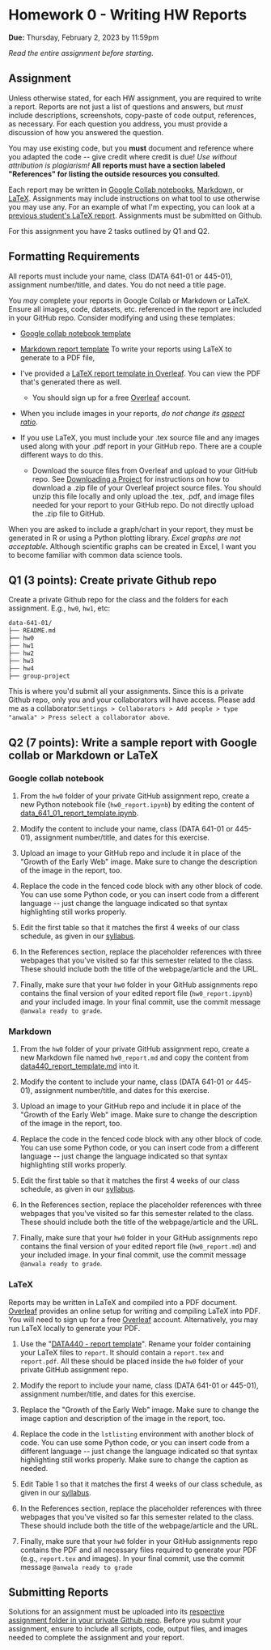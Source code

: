 # Homework 0 - Writing HW Reports
**Due:** Thursday, February 2, 2023 by 11:59pm

*Read the entire assignment before starting.*

## Assignment

Unless otherwise stated, for each HW assignment, you are required to write a report. Reports are not just a list of questions and answers, but *must* include descriptions, screenshots, copy-paste of code output, references, as necessary. For each question you address, you must provide a discussion of how you answered the question.  

You may use existing code, but you **must** document and reference where you adapted the code -- give credit where credit is due! *Use without attribution is plagiarism!*  **All reports must have a section labeled "References" for listing the outside resources you consulted.**

Each report may be written in [Google Collab notebooks](#google-collab-notebooks), [Markdown](#markdown), or [LaTeX](#latex). Assignments may include instructions on what tool to use otherwise you may use any. For an example of what I'm expecting, you can look at a [previous student's LaTeX report](https://github.com/anwala/teaching-web-science/blob/main/fall-2022/homework/hw0/report_exemplar.pdf). Assignments must be submitted on Github.

For this assignment you have 2 tasks outlined by Q1 and Q2.

## Formatting Requirements

All reports must include your name, class (DATA 641-01 or 445-01), assignment number/title, and dates. You do not need a title page.

You *may* complete your reports in Google Collab or Markdown or LaTeX. Ensure all images, code, datasets, etc. referenced in the report are  included in your GitHub repo. Consider modifying and using these templates:

* [Google collab notebook template](https://github.com/anwala/teaching-network-science/blob/main/spring-2023/week-1/data_340_02_report_template.ipynb)

* [Markdown report template](https://github.com/anwala/teaching-web-science/blob/main/fall-2022/homework/hw0/data440_report_template.md)
To write your reports using LaTeX to generate to a PDF file,

* I've provided a [LaTeX report template in Overleaf](https://www.overleaf.com/read/vrfznvpgyrjc).  You can view the PDF that's generated there as well.
  * You should sign up for a free [Overleaf](https://overleaf.com) account.

* When you include images in your reports, *do not change its [aspect ratio](https://en.wikipedia.org/wiki/Aspect_ratio_(image))*.

* If you use LaTeX, you must include your .tex source file and any images used along with your .pdf report in your GitHub repo.  There are a couple different ways to do this.
  * Download the source files from Overleaf and upload to your GitHub repo.  See [Downloading a Project](https://www.overleaf.com/learn/how-to/Downloading_a_Project) for instructions on how to download a .zip file of your Overleaf project source files.  You should unzip this file locally and only upload the .tex, .pdf, and image files needed for your report to your GitHub repo.  Do not directly upload the .zip file to GitHub.
  
When you are asked to include a graph/chart in your report, they must be generated in R or using a Python plotting library.  *Excel graphs are not acceptable.* Although scientific graphs can be created in Excel, I want you to become familiar with common data science tools.

## Q1 (3 points): Create private Github repo

Create a private Github repo for the class and the folders for each assignment. E.g., `hw0`, `hw1`, etc:
```bash
data-641-01/
├── README.md
├── hw0
├── hw1
├── hw2
├── hw3
├── hw4
├── group-project
```
This is where you'd submit all your assignments. Since this is a private Github repo, only you and your collaborators will have access. Please add me as a collaborator:```Settings > Collaborators > Add people > type "anwala" > Press select a collaborator above```.

## Q2 (7 points): Write a sample report with Google collab or Markdown or LaTeX

### Google collab notebook

1. From the `hw0` folder of your private GitHub assignment repo, create a new Python notebook file (`hw0_report.ipynb`) by editing the content of [data_641_01_report_template.ipynb](https://github.com/anwala/teaching-network-science/blob/main/spring-2023/week-1/data_340_02_report_template.ipynb). 

2. Modify the content to include your name, class (DATA 641-01 or 445-01), assignment number/title, and dates for this exercise.

3. Upload an image to your GitHub repo and include it in place of the "Growth of the Early Web" image. Make sure to change the description of the image in the report, too.

4. Replace the code in the fenced code block with any other block of code.  You can use some Python code, or you can insert code from a different language -- just change the language indicated so that syntax highlighting still works properly.

5. Edit the first table so that it matches the first 4 weeks of our class schedule, as given in our [syllabus](https://github.com/anwala/teaching-network-science/blob/main/spring-2023/syllabus.md#summary-schedule).

6. In the References section, replace the placeholder references with three webpages that you've visited so far this semester related to the class. These should include both the title of the webpage/article and the URL.

7. Finally, make sure that your `hw0` folder in your GitHub assignments repo contains the final version of your edited report file (`hw0_report.ipynb`) and your included image.  In your final commit, use the commit message `@anwala ready to grade`.

### Markdown

1. From the `hw0` folder of your private GitHub assignment repo, create a new Markdown file named `hw0_report.md` and copy the content from [data440_report_template.md](https://github.com/anwala/teaching-web-science/blob/main/fall-2022/homework/hw0/data440_report_template.md) into it. 

2. Modify the content to include your name, class (DATA 641-01 or 445-01), assignment number/title, and dates for this exercise.

3. Upload an image to your GitHub repo and include it in place of the "Growth of the Early Web" image. Make sure to change the description of the image in the report, too.

4. Replace the code in the fenced code block with any other block of code.  You can use some Python code, or you can insert code from a different language -- just change the language indicated so that syntax highlighting still works properly.

5. Edit the first table so that it matches the first 4 weeks of our class schedule, as given in our [syllabus](https://github.com/anwala/teaching-network-science/blob/main/spring-2023/syllabus.md#summary-schedule).

6. In the References section, replace the placeholder references with three webpages that you've visited so far this semester related to the class. These should include both the title of the webpage/article and the URL.

7. Finally, make sure that your `hw0` folder in your GitHub assignments repo contains the final version of your edited report file (`hw0_report.md`) and your included image.  In your final commit, use the commit message `@anwala ready to grade`.

### LaTeX

Reports may be written in LaTeX and compiled into a PDF document. [Overleaf](https://overleaf.com) provides an online setup for writing and compiling LaTeX into PDF.  You will need to sign up for a free [Overleaf](https://overleaf.com) account. Alternatively, you may run LaTeX locally to generate your PDF.

1. Use the "[DATA440 - report template](https://www.overleaf.com/read/vrfznvpgyrjc)". Rename your folder containing your LaTeX files to `report`. It should contain a `report.tex` and `report.pdf`. All these should be placed inside the `hw0` folder of your private GitHub assignment repo. 

2. Modify the report to include your name, class (DATA 641-01 or 445-01), assignment number/title, and dates for this exercise.

3. Replace the "Growth of the Early Web" image. Make sure to change the image caption and description of the image in the report, too.

4. Replace the code in the `lstlisting` environment with another block of code.  You can use some Python code, or you can insert code from a different language -- just change the language indicated so that syntax highlighting still works properly.  Make sure to change the caption as needed.

5. Edit Table 1 so that it matches the first 4 weeks of our class schedule, as given in our [syllabus](https://github.com/anwala/teaching-network-science/blob/main/spring-2023/syllabus.md#summary-schedule).

6. In the References section, replace the placeholder references with three webpages that you've visited so far this semester related to the class. These should include both the title of the webpage/article and the URL.

7. Finally, make sure that your `hw0` folder in your GitHub assignments repo contains the PDF and all necessary files required to generate your PDF (e.g., `report.tex` and images). In your final commit, use the commit message `@anwala ready to grade`

## Submitting Reports

Solutions for an assignment must be uploaded into its [respective assignment folder in your private Github repo](#create-private-github-repo). Before you submit your assignment, ensure to include all scripts, code, output files, and images needed to complete the assignment and your report.